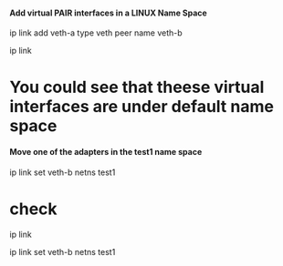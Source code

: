 


#### Add virtual PAIR interfaces in a LINUX Name Space

ip link add veth-a type veth peer name veth-b

ip link


# You could see that theese virtual interfaces are under default name space


#### Move one of the adapters in the test1 name space

ip link set veth-b netns test1


# check

 ip link
 
 ip link set veth-b netns test1



